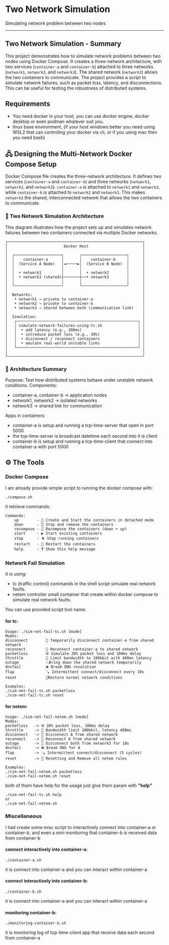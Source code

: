 # Two Network Simulation

Simulating network problem between two nodes 

---

## Two Network Simulation - Summary

This project demonstrates how to simulate network problems between two nodes using Docker Compose. It creates a three-network architecture, with two services (`container-a` and `container-b`) attached to three networks (`network1`, `network2`, and `network3`). The shared network (`network3`) allows the two containers to communicate. The project provides a script to simulate network failures, such as packet loss, latency, and disconnections. This can be useful for testing the robustness of distributed systems.

## Requirements
 - You need docker in your host, you can use docker engine, docker desktop or even podman whatever suit you.
 - linux base environment, (if your host windows better you need using WSL2 that can controling your docker via cli, or if you using mac then you need bash)

## 🖧 Designing the Multi-Network Docker Compose Setup

Docker Compose file creates the three-network architecture. 
It defines two services (`container-a` and `container-b`) and three networks (`network1`, `network2`, and `network3`). `container-a` is attached to `network1` and `network3`, while `container-b` is attached to `network2` and `network3`. This makes `network3` the shared, interconnected network that allows the two containers to communicate.

### 🧩 Two Network Simulation Architecture

This diagram illustrates how the project sets up and simulates network failures
between two containers connected via multiple Docker networks.

    ┌────────────────────────────────────────────────────────────┐
    │                         Docker Host                        │
    │                                                            │
    │  ┌─────────────────────┐       ┌────────────────────┐      │
    │  │    container-a      │       │    container-b     │      │
    │  │  (Service A Node)   │◄─────►│  (Service B Node)  │      │
    │  │                     │       │                    │      │
    │  │  • network1         │       │  • network2        │      │
    │  │  • network3 (shared)┼───────┼──• network3        │      │
    │  │                     │       │                    │      │
    │  └─────────────────────┘       └────────────────────┘      │
    │                                                            │
    │  Networks:                                                 │
    │   • network1 → private to container-a                      │
    │   • network2 → private to container-b                      │
    │   • network3 → shared between both (communication link)    │
    │                                                            │
    │  Simulation:                                               │
    │   ┌──────────────────────────────────────────────────────┐ │
    │   │ simulate-network-failures-using-tc.sh                │ │
    │   │  • add latency (e.g., 200ms)                         │ │
    │   │  • introduce packet loss (e.g., 30%)                 │ │
    │   │  • disconnect / reconnect containers                 │ │
    │   │  • emulate real-world unstable links                 │ │
    │   └──────────────────────────────────────────────────────┘ │
    │                                                            │
    └────────────────────────────────────────────────────────────┘

### 🧠 Architecture Summary
Purpose: Test how distributed systems behave under unstable network conditions.
Components:
- container-a, container-b → application nodes
- network1, network2 → isolated networks
- network3 → shared link for communication

Apps in containers:
- container-a is setup and running a tcp-time-server that open in port 5000
- the tcp-time-server is broadcast datetime each second into it is client
- container-b is setup and running a tcp-time-client that connect into container-a with port 5000

## ⚙️ The Tools

### Docker Compose 
I am already provide simple script to running the docker compose with:
    
    ./compose.sh

it retrieve commands:

    Commands:
        up        - 🚀 Create and Start the containers in detached mode
        down      - 🛑 Stop and remove the containers
        recompose - 🔄 Recompose the containers (down + up)
        start     - ▶️ Start existing containers
        stop      - ⏸️ Stop running containers
        restart   - 🔄 Restart the containers
        help      - ❓ Show this help message


### Network Fail Simulation 
It is using:
- tc (traffic control) commands in the shell script simulate real network faults.
- netem controller small container that create within docker compose to simulate real network faults.

You can use provided script tool name:

#### for tc:

    Usage: ./sim-net-fail-tc.sh [mode]
    Modes:
    disconnect        🚫 Temporarily disconnect container-a from shared network
    reconnect         🔁 Reconnect container-a to shared network
    packetloss        🌐 Simulate 20% packet loss and 100ms delay
    throttle          🐢 Limit bandwidth to 100kbit with 400ms latency
    outage            💥Bring down the shared network temporarily
    dnsfail           ❌ Break DNS resolution
    flap              🪠 Intermittent connect/disconnect every 10s
    reset             🧹Restore normal network conditions

    Examples:
    ./sim-net-fail-tc.sh packetloss
    ./sim-net-fail-tc.sh reset


#### for netem:

    Usage: ./sim-net-fail-netem.sh [mode]
    Modes:
    packetloss   -> 🌐 20% packet loss, 100ms delay
    throttle     -> 🐢 Bandwidth limit 100kbit, latency 400ms
    disconnect   -> 🚫 Disconnect A from shared network
    reconnect    -> 🔁 Reconnect A from shared network
    outage       -> 🚫 Disconnect both from network3 for 10s
    dnsfail      -> ❌ Break DNS for A
    flap         -> 🪠 Intermittent connect/disconnect (5 cycles)
    reset        -> 🧹 Resetting and Remove all netem rules

    Examples:
    ./sim-net-fail-netem.sh packetloss
    ./sim-net-fail-netem.sh reset


both of them have help for the usage just give them param with **"help"**

    ./sim-net-fail-tc.sh help
    or
    ./sim-net-fail-netem.sh


### Miscellaneous 
I had create some misc script to interactively connect into container-a or container-b, and even a mini monitoring that container-b is received data from container-b

#### connect interactively into container-a:

    ./container-a.sh

it is connect into container-a and you can interact within container-a


#### connect interactively into container-b:

    ./container-b.sh

it is connect into container-a and you can interact within container-a

#### monitoring container-b:

    ./monitoring-container-b.sh

it is monitoring log of tcp-time-client app that receive data each second from container-a


